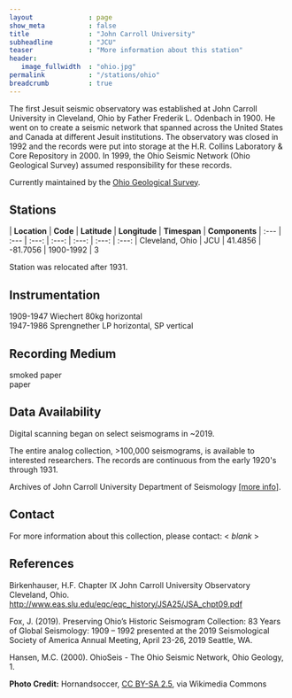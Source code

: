 ```yaml
---
layout              : page
show_meta           : false
title               : "John Carroll University"
subheadline         : "JCU"
teaser              : "More information about this station"
header:
   image_fullwidth  : "ohio.jpg"
permalink           : "/stations/ohio"
breadcrumb          : true
---
```

The first Jesuit seismic observatory was established at John Carroll University in Cleveland, Ohio by Father Frederik L. Odenbach in 1900.  He went on to create a seismic network that spanned across the United States and Canada at different Jesuit institutions. The observatory was closed in 1992 and the records were put into storage at the H.R. Collins Laboratory & Core Repository in 2000. In 1999, the Ohio Seismic Network (Ohio Geological Survey) assumed responsibility for these records.

Currently maintained by the [Ohio Geological Survey](https://ohiodnr.gov/wps/portal/gov/odnr/discover-and-learn/safety-conservation/about-ODNR/geologic-survey).

## Stations

| **Location** | **Code** | **Latitude** | **Longitude** | **Timespan** | **Components**
| :--- | :--- | :---: | :---: | :---: | :---: | :---:
| Cleveland, Ohio |  JCU | 41.4856 | -81.7056  | 1900-1992 |  3

Station was relocated after 1931.


## Instrumentation
1909-1947 Wiechert 80kg horizontal  
1947-1986 Sprengnether LP horizontal, SP vertical  

## Recording Medium
smoked paper  
paper

## Data Availability
Digital scanning began on select seismograms in ~2019.

The entire analog collection, >100,000 seismograms, is available to interested researchers. The records are continuous from the early 1920's through 1931.

Archives of John Carroll University Department of Seismology [[more info]](http://ead.ohiolink.edu/xtf-ead/view?docId=ead/OClJC0008.xml;query=;brand=default).

## Contact
For more information about this collection, please contact: \< *blank* \>

## References
Birkenhauser, H.F. Chapter IX John Carroll University Observatory Cleveland, Ohio. http://www.eas.slu.edu/eqc/eqc_history/JSA25/JSA_chpt09.pdf

Fox, J. (2019). Preserving Ohio’s Historic Seismogram Collection: 83 Years of Global Seismology: 1909 – 1992
presented at the 2019 Seismological Society of America Annual Meeting, April 23-26, 2019 Seattle, WA.

Hansen, M.C. (2000). OhioSeis - The Ohio Seismic Network, Ohio Geology, 1.

**Photo Credit:** Hornandsoccer, [CC BY-SA 2.5]( https://creativecommons.org/licenses/by-sa/2.5), via Wikimedia Commons
